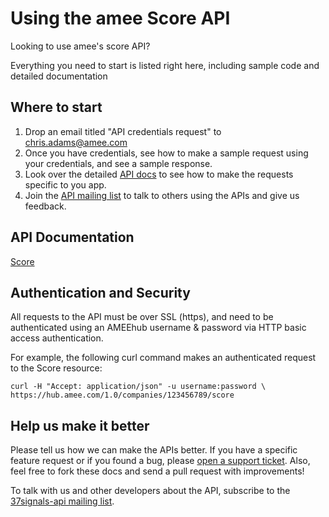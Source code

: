 Using the amee Score API
========================

Looking to use amee's score API? 

Everything you need to start is listed right here, including sample code and detailed documentation

Where to start
--------------

1. Drop an email titled "API credentials request" to chris.adams@amee.com
2. Once you have credentials, see how to make a sample request using your credentials, and see a sample response.
3. Look over the detailed [API docs](sections/resources.md) to see how to make the requests specific to you app.
5. Join the [API mailing list](http://groups.google.com/group/amee-developer) to talk to others using the APIs and give us feedback.

API Documentation
-----------------

[Score](sections/resources.md)


Authentication and Security
---------------------------

All requests to the API must be over SSL (https), and need to be authenticated using an AMEEhub username & password via HTTP basic access authentication.

For example, the following curl command makes an authenticated request to the Score resource:


```shell
curl -H "Accept: application/json" -u username:password \ https://hub.amee.com/1.0/companies/123456789/score
```


Help us make it better
----------------------

Please tell us how we can make the APIs better. If you have a specific feature request or if you found a bug, please [open a support ticket](http://help.37signals.com/tickets/new). Also, feel free to fork these docs and send a pull request with improvements!

To talk with us and other developers about the API, subscribe to the [37signals-api mailing list](http://groups.google.com/group/37signals-api).

